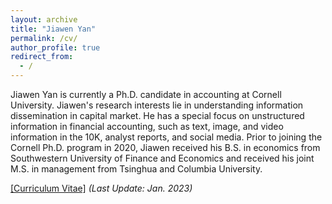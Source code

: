 ```yaml
---
layout: archive
title: "Jiawen Yan"
permalink: /cv/
author_profile: true
redirect_from:
  - /
---
```


Jiawen Yan is currently a Ph.D. candidate in accounting at Cornell University. Jiawen's research interests lie in understanding information dissemination in capital market. He has a special focus on unstructured information in financial accounting, such as text, image, and video information in the 10K, analyst reports, and social media. Prior to joining the Cornell Ph.D. program in 2020, Jiawen received his B.S. in economics from Southwestern University of Finance and Economics and received his joint M.S. in management from Tsinghua and Columbia University.

[[Curriculum Vitae]](https://charlesyan1.github.io/files/CV/Jiawen_Yan_CV_Jan_2023.pdf) *(Last Update: Jan. 2023)* 



